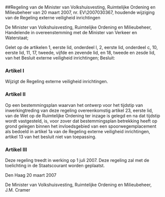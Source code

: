 <meta http-equiv='Content-Type' content='text/html; charset=utf-8' />

##Regeling van de Minister van Volkshuisvesting, Ruimtelijke Ordening en Milieubeheer van 20 maart 2007, nr. EV\2007030367, houdende wijziging van de Regeling externe veiligheid inrichtingen

De Minister van Volkshuisvesting, Ruimtelijke Ordening en Milieubeheer,  
Handelende in overeenstemming met de Minister van Verkeer en Waterstaat;

Gelet op de artikelen 1, eerste lid, onderdeel l, 2, eerste lid, onderdeel c, 10, eerste lid, 11, 17, tweede, vijfde en zevende lid, en 18, tweede en zesde lid, van het Besluit externe veiligheid inrichtingen;
Besluit:    

### Artikel  I  

Wijzigt de Regeling externe veiligheid inrichtingen. 

### Artikel  II  

Op een bestemmingsplan waarvan het ontwerp voor het tijdstip van inwerkingtreding van deze regeling overeenkomstig artikel 23, eerste lid, van de Wet op de Ruimtelijke Ordening ter inzage is gelegd en na dat tijdstip wordt vastgesteld, is, voor zover dat bestemmingsplan betrekking heeft op grond gelegen binnen het invloedsgebied van een spoorwegemplacement als bedoeld in artikel 1a van de Regeling externe veiligheid inrichtingen, artikel 13 van het besluit niet van toepassing. 

### Artikel  III  

Deze regeling treedt in werking op 1 juli 2007. 
Deze regeling zal met de toelichting in de Staatscourant worden geplaatst.   

Den Haag 
20 maart 2007   

De 
Minister van Volkshuisvesting, Ruimtelijke Ordening en Milieubeheer, 
J.M. Cramer     
